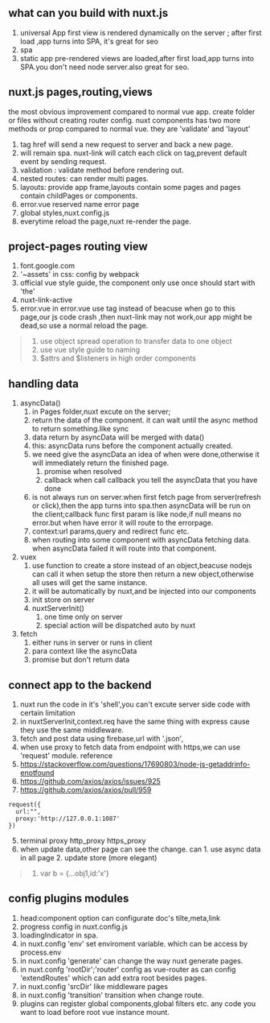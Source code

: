 ## what can you build with nuxt.js

1. universal App
first view is rendered dynamically on the server ; after first load ,app turns into SPA, it's great for seo
2. spa
3. static app
pre-rendered views are loaded,after first load,app turns into SPA.you don't need node server.also great for seo.

## nuxt.js pages,routing,views
the most obvious improvement compared to normal vue app.
create folder or files without creating router config.
nuxt components has two more methods or prop compared to normal vue. they are 'validate' and 'layout'
1. <a> tag href will send a new request to server and back a new page. 
2. <nuxt-link> will remain spa. nuxt-link will catch each click on <a> tag,prevent default event by sending request.
3. validation : validate method before rendering out.
4. nested routes: <nuxt-child/> can render multi pages.
5. layouts: provide app frame,layouts contain some pages and pages contain childPages or components.
6. error.vue reserved name error page
7. global styles,nuxt.config.js
8. everytime reload the page,nuxt re-render the page.

## project-pages routing view
1. font.google.com 
2. '~assets' in css: config by webpack
3. official vue style guide, the component only use once should start with 'the'
4. nuxt-link-active 
5. error.vue 
in error.vue use <a>tag instead of <nuxt-link> beacuse when go to this page,our js code crash ,then nuxt-link may not work,our app might be dead,so use a normal <a> reload the page.

> 1. use object spread operation to transfer data to one object 
> 2. use vue style guide to naming 
> 3. $attrs and $listeners in high order components

## handling data
1. asyncData()
   1. in Pages folder,nuxt excute on the server; 
   2. return the data of the component. it can wait until the async method to return something.like sync 
   3. data return by asyncData will be merged with data()
   4. this: asyncData runs before the component actually created.
   5. we need give the asyncData an idea of when were done,otherwise it will immediately return the finished page.
      1. promise when resolved
      2. callback when call callback you tell the asyncData that you have done
   6. is not always run on server.when first fetch page from server(refresh or <a> click),then the app turns into spa.then asyncData will be run on the client;callback func first param is like node,if null means no error.but when have error it will route to the errorpage.
   7. context:url params,query and redirect func etc.
   8. when routing into some component with asyncData fetching data. when asyncData failed it will route into that component.
2. vuex
   1. use function to create a store instead of an object,beacuse nodejs can call it when setup the store then return a new object,otherwise all uses will get the same instance.
   2. it will be automatically by nuxt,and be injected into our components
   3. init store on server
   4. nuxtServerInit()
      1. one time only on server
      2. special action will be dispatched auto by nuxt 
3. fetch
   1. either runs in server or runs in client
   2. para context like the asyncData
   3. promise but don't return data

## connect app to the backend
1. nuxt run the code in it's 'shell',you can't excute server side code with certain limitation
2. in nuxtServerInit,context.req have the same thing with express cause they use the same middleware.
3. fetch and post data using firebase,url with '.json',
4. when use proxy to fetch data from endpoint with https,we can use 'request' module. 
reference
1. https://stackoverflow.com/questions/17690803/node-js-getaddrinfo-enotfound
2. https://github.com/axios/axios/issues/925
3. https://github.com/axios/axios/pull/959
```
request({
  url:"",
  proxy:'http://127.0.0.1:1087'
})
```
5. terminal proxy  http_proxy https_proxy 
6. when update data,other page can see the change. can 1. use async data in all page 2. update store (more elegant)
> 1. var b = {...obj1,id:'x'}

## config plugins modules
1. head:component option can configurate doc's tilte,meta,link
2. progress config in nuxt.config.js
3. loadingIndicator in spa.
4. in nuxt.config 'env' set enviroment variable. which can be access by process.env
5. in nuxt.config 'generate' can change the way nuxt generate pages.
6. in nuxt.confg 'rootDir';'router' config as vue-router as can config 'extendRoutes' which can add extra root besides pages.
7. in nuxt.config 'srcDir' like middleware pages 
8. in nuxt.config 'transition' transition when change route.
9. plugins can register global components,global filters etc. any code you want to load before root vue instance mount.
